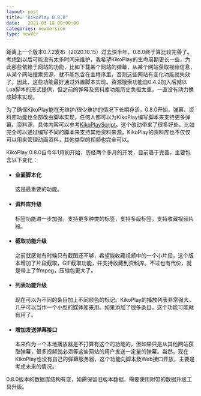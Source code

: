 ```yaml
---
layout: post
title: "KikoPlay 0.8.0"
date:   2021-03-18 00:00:00
categories: newVersion
type: newVer
---
```


距离上一个版本0.7.2发布（2020.10.15）过去快半年，0.8.0终于算比较完善了。考虑到以后可能没有太多时间来维护，我希望KikoPlay的生命周期更长一些，为此那些依赖于网站的功能，比如下载某个网站的弹幕，从某个网站获取视频信息，从某个网站搜索资源，就不能包含在主程序里，否则这些网站有变化功能就失效了。因此，这些功能最好通过外置脚本实现。资源搜索功能自0.4.2加入后就以Lua脚本的形式提供，但之前的弹幕及资料库功能历史负担太重，一直没有动力换成脚本实现。

为了确保KikoPlay能在无维护/很少维护的情况下长期存活，0.8.0开始，弹幕、资料库功能也全部改由脚本实现，任何人都可以为KikoPlay编写脚本来支持更多弹幕、资料源，具体内容可以参考[KikoPlayScript](https://github.com/KikoPlayProject/KikoPlayScript)。这个改动带来了很多好处，比如完全可以通过编写不同的脚本来支持其他资料来源，KikoPlay的资料库也不仅仅可以用来管理动画资料，其他类型的视频也完全可以。

KikoPlay 0.8.0自今年1月初开始，历经两个多月的开发，目前趋于完善，主要包含以下变化：
 - #### 全面脚本化
   这是最重要的功能。
 - #### 资料库升级
   标签功能进一步加强，支持更多种类的标签，支持多级标签，支持收藏视频片段。
 - #### 截取功能升级
   之前就感觉有时候只有截图还不够，希望能收藏视频中的一个小片段，这个版本增加了片段截取，GIF截取功能，并支持收藏到资料库。不过也有代价，就是带上了ffmpeg，压缩包更大了。
 - #### 列表功能升级
   现在可以为不同的条目加上不同颜色的标记。KikoPlay的播放列表非常强大，几乎可以当作一个小型的媒体库来用。如果添加了很多条目，这个功能可能就有用了。
 - #### 增加发送弹幕接口
   本来作为一个本地播放器是不打算有这个的功能的，但如果只是从其他网站获取弹幕，很多视频就必须等这些网站的用户发送一定量的弹幕。当然，现在KikoPlay也没有自己的弹幕服务器，这个功能向脚本及Web接口开放，主要是考虑未来的情况。

0.8.0版本的数据库结构有变，如需保留旧版本数据，需要使用附带的数据升级工具升级。
